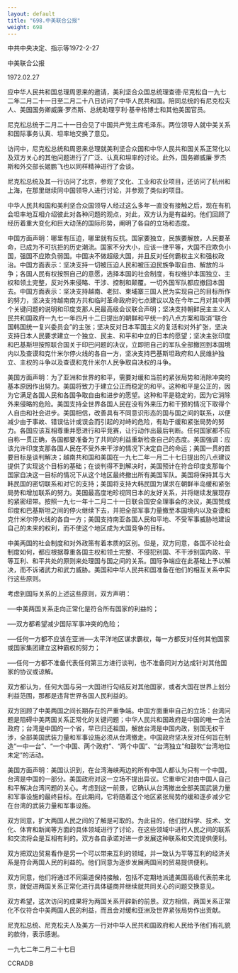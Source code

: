 ```yaml
---
layout: default
title: "698.中美联合公报"
weight: 698
---
```


中共中央决定、指示等1972-2-27

中美联合公报

1972.02.27

应中华人民共和国总理周恩来的邀请，美利坚合众国总统理查德·尼克松自一九七二年二月二十一日至二月二十八日访问了中华人民共和国。陪同总统的有尼克松夫人、美国国务卿威廉·罗杰斯、总统助理亨利·基辛格博士和其他美国官员。

尼克松总统于二月二十一日会见了中国共产党主席毛泽东。两位领导人就中美关系和国际事务认真、坦率地交换了意见。

访问中，尼克松总统和周恩来总理就美利坚合众国和中华人民共和国关系正常化以及双方关心的其他问题进行了广泛、认真和坦率的讨论。此外，国务卿威廉·罗杰斯和外交部长姬鹏飞也以同样精神进行了会谈。

尼克松总统及其一行访问了北京，参观了文化、工业和农业项目，还访问了杭州和上海，在那里继续同中国领导人进行讨论，并参观了类似的项目。

中华人民共和国和美利坚合众国领导人经过这么多年一直没有接触之后，现在有机会坦率地互相介绍彼此对各种问题的观点，对此，双方认为是有益的。他们回顾了经历着重大变化和巨大动荡的国际形势，阐明了各自的立场和态度。

中国方面声明：哪里有压迫，哪里就有反抗。国家要独立，民族要解放，人民要革命，已成为不可抗拒的历史潮流。国家不分大小，应该一律平等，大国不应欺负小国，强国不应欺负弱国。中国决不做超级大国，并且反对任何霸权主义和强权政治。中国方面表示：坚决支持一切被压迫人民和被压迫民族争取自由、解放的斗争；各国人民有权按照自己的意愿，选择本国的社会制度，有权维护本国独立、主权和领土完整，反对外来侵略、干涉、控制和颠覆。一切外国军队都应撤回本国去。中国方面表示：坚决支持越南、老挝、柬埔寨三国人民为实现自己的目标所作的努力，坚决支持越南南方共和临时革命政府的七点建议以及在今年二月对其中两个关键问题的说明和印度支那人民最高级会议联合声明；坚决支持朝鲜民主主义人民共和国政府一九七一年四月十二日提出的朝鲜和平统一的八点方案和取消“联合国韩国统一复兴委员会”的主张；坚决反对日本军国主义的复活和对外扩张，坚决支持日本人民要求建立一个独立、民主、和平和中立的日本的愿望；坚决主张印度和巴基斯坦按照联合国关于印巴问题的决议，立即把自己的军队全部撤回到本国境内以及查谟和克什米尔停火线的各自一方，坚决支持巴基斯坦政府和人民维护独立、主权的斗争以及查谟和克什米尔人民争取自决权的斗争。

美国方面声明：为了亚洲和世界的和平，需要对缓和当前的紧张局势和消除冲突的基本原因作出努力。美国将致力于建立公正而稳定的和平。这种和平是公正的，因为它满足各国人民和各国争取自由和进步的愿望。这种和平是稳定的，因为它消除外来侵略的危险。美国支持全世界各国人民在没有外来压力和干预的情况下取得个人自由和社会进步。美国相信，改善具有不同意识形态的国与国之间的联系，以便减少由于事故、错误估计或误会而引起的对峙的危险，有助于缓和紧张局势的努力。各国应该互相尊重并愿进行和平竞赛，让行动作出最后判断。任何国家都不应自称一贯正确，各国都要准备为了共同的利益重新检查自己的态度。美国强调：应该允许印度支那各国人民在不受外来干涉的情况下决定自己的命运；美国一贯的首要目标是谈判解决；越南共和国和美国在一九七二年一月二十七日提出的八点建议提供了实现这个目标的基础；在谈判得不到解决时，美国预计在符合印度支那每个国家自决这一目标的情况下从这个地区最终撤出所有美国军队。美国将保持其与大韩民国的密切联系和对它的支持；美国将支持大韩民国为谋求在朝鲜半岛缓和紧张局势和增加联系的努力。美国最高度地珍视同日本的友好关系，并将继续发展现存的紧密纽带。按照一九七一年十二月二十一日联合国安全理事会的决议，美国赞成印度和巴基斯坦之间的停火继续下去，并把全部军事力量撤至本国境内以及查谟和克什米尔停火线的各自一方；美国支持南亚各国人民和平地、不受军事威胁地建设自己的未来的权利，而不使这个地区成为大国竞争的目标。

中美两国的社会制度和对外政策有着本质的区别。但是，双方同意，各国不论社会制度如何，都应根据尊重各国主权和领土完整、不侵犯别国、不干涉别国内政、平等互利、和平共处的原则来处理国与国之间的关系。国际争端应在此基础上予以解决，而不诉诸武力和武力威胁。美国和中华人民共和国准备在他们的相互关系中实行这些原则。

考虑到国际关系的上述这些原则，双方声明：

──中美两国关系走向正常化是符合所有国家的利益的；

──双方都希望减少国际军事冲突的危险；

──任何一方都不应该在亚洲──太平洋地区谋求霸权，每一方都反对任何其他国家或国家集团建立这种霸权的努力；

──任何一方都不准备代表任何第三方进行谈判，也不准备同对方达成针对其他国家的协议或谅解。

双方都认为，任何大国与另一大国进行勾结反对其他国家，或者大国在世界上划分利益范围，那都是违背世界各国人民利益的。

双方回顾了中美两国之间长期存在的严重争端。中国方面重申自己的立场：台湾问题是阻碍中美两国关系正常化的关键问题；中华人民共和国政府是中国的唯一合法政府；台湾是中国的一个省，早已归还祖国，解放台湾是中国内政，别国无权干涉，全部美国武装力量和军事设施必须从台湾撤走。中国政府坚决反对任何旨在制造“一中一台”、“一个中国、两个政府”、“两个中国”、“台湾独立”和鼓吹“台湾地位未定”的活动。

美国方面声明：美国认识到，在台湾海峡两边的所有中国人都认为只有一个中国，台湾是中国的一部分。美国政府对这一立场不提出异议。它重申它对由中国人自己和平解决台湾问题的关心。考虑到这一前景，它确认从台湾撤出全部美国武装力量和军事设施的最终目标。在此期间，它将随着这个地区紧张局势的缓和逐步减少它在台湾的武装力量和军事设施。

双方同意，扩大两国人民之间的了解是可取的。为此目的，他们就科学、技术、文化、体育和新闻等方面的具体领域进行了讨论，在这些领域中进行人民之间的联系和交流将会是互相有利的。双方各自承诺对进一步发展这种联系和交流提供便利。

双方把双边贸易看作是另一个可以带来互利的领域，并一致认为平等互利的经济关系是符合两国人民的利益的。他们同意为逐步发展两国间的贸易提供便利。

双方同意，他们将通过不同渠道保持接触，包括不定期地派遣美国高级代表前来北京，就促进两国关系正常化进行具体磋商并继续就共同关心的问题交换意见。

双方希望，这次访问的成果将为两国关系开辟新的前景。双方相信，两国关系正常化不仅符合中美两国人民的利益，而且会对缓和亚洲及世界紧张局势作出贡献。

尼克松总统、尼克松夫人及美方一行对中华人民共和国政府和人民给予他们有礼貌的款待，表示感谢。

一九七二年二月二十七日

CCRADB

